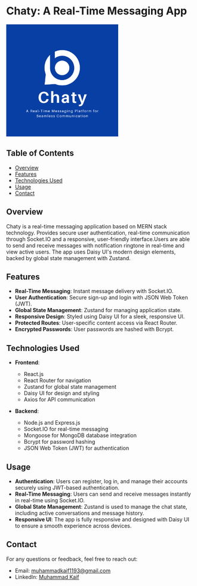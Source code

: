 # Chaty: A Real-Time Messaging App

<img src="frontend/public/logo1.png" alt="Chat App Logo" width="300"/>

## Table of Contents

- [Overview](#overview)
- [Features](#features)
- [Technologies Used](#technologies-used)
- [Usage](#usage)
- [Contact](#contact)

## Overview

Chaty is a real-time messaging application based on MERN stack technology. Provides secure user authentication, real-time communication through Socket.IO and a responsive, user-friendly interface.Users are able to send and receive messages with notification ringtone in real-time and view active users. The app uses Daisy UI's modern design elements, backed by global state management with Zustand.

## Features

- **Real-Time Messaging**: Instant message delivery with Socket.IO.
- **User Authentication**: Secure sign-up and login with JSON Web Token (JWT).
- **Global State Management**: Zustand for managing application state.
- **Responsive Design**: Styled using Daisy UI for a sleek, responsive UI.
- **Protected Routes**: User-specific content access via React Router.
- **Encrypted Passwords**: User passwords are hashed with Bcrypt.

## Technologies Used

- **Frontend**:

  - React.js
  - React Router for navigation
  - Zustand for global state management
  - Daisy UI for design and styling
  - Axios for API communication

- **Backend**:
  - Node.js and Express.js
  - Socket.IO for real-time messaging
  - Mongoose for MongoDB database integration
  - Bcrypt for password hashing
  - JSON Web Token (JWT) for authentication

## Usage

- **Authentication**: Users can register, log in, and manage their accounts securely using JWT-based authentication.
- **Real-Time Messaging**: Users can send and receive messages instantly in real-time using Socket.IO.
- **Global State Management**: Zustand is used to manage the chat state, including active conversations and message history.
- **Responsive UI**: The app is fully responsive and designed with Daisy UI to ensure a smooth experience across devices.

## Contact

For any questions or feedback, feel free to reach out:

- Email: [muhammadkaif1193@gmail.com](mailto:muhammadkaif1193@gmail.com)
- LinkedIn: [Muhammad Kaif](https://www.linkedin.com/in/muhammad-kaif-059a53261)
